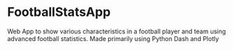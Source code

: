 # FootballStatsApp
Web App to show various characteristics in a football player and team using advanced football statistics.
Made primarily using Python Dash and Plotly
